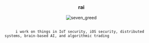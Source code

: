 ### <p align="center"> rai </p>


<p align="center">
  <img src="https://user-images.githubusercontent.com/99927879/224480092-5000daf3-b448-465b-8870-9d6a814d388f.jpg" alt="seven_greed">
  
  <br>
  <br>
  
         i work on things in IoT security, iOS security, distributed systems, brain-based AI, and algorithmic trading
  
</p>

